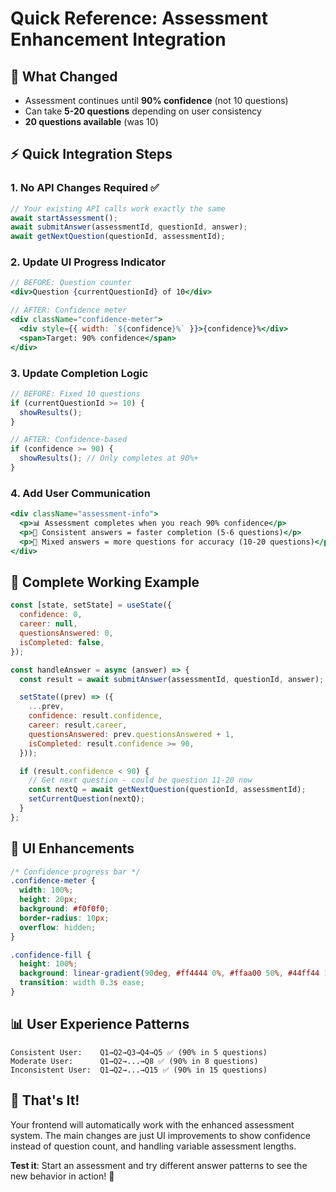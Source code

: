 # Quick Reference: Assessment Enhancement Integration

## 🎯 **What Changed**

- Assessment continues until **90% confidence** (not 10 questions)
- Can take **5-20 questions** depending on user consistency
- **20 questions available** (was 10)

## ⚡ **Quick Integration Steps**

### 1. **No API Changes Required** ✅

```javascript
// Your existing API calls work exactly the same
await startAssessment();
await submitAnswer(assessmentId, questionId, answer);
await getNextQuestion(questionId, assessmentId);
```

### 2. **Update UI Progress Indicator**

```jsx
// BEFORE: Question counter
<div>Question {currentQuestionId} of 10</div>

// AFTER: Confidence meter
<div className="confidence-meter">
  <div style={{ width: `${confidence}%` }}>{confidence}%</div>
  <span>Target: 90% confidence</span>
</div>
```

### 3. **Update Completion Logic**

```javascript
// BEFORE: Fixed 10 questions
if (currentQuestionId >= 10) {
  showResults();
}

// AFTER: Confidence-based
if (confidence >= 90) {
  showResults(); // Only completes at 90%+
}
```

### 4. **Add User Communication**

```jsx
<div className="assessment-info">
  <p>📊 Assessment completes when you reach 90% confidence</p>
  <p>🎯 Consistent answers = faster completion (5-6 questions)</p>
  <p>🔄 Mixed answers = more questions for accuracy (10-20 questions)</p>
</div>
```

## 📱 **Complete Working Example**

```javascript
const [state, setState] = useState({
  confidence: 0,
  career: null,
  questionsAnswered: 0,
  isCompleted: false,
});

const handleAnswer = async (answer) => {
  const result = await submitAnswer(assessmentId, questionId, answer);

  setState((prev) => ({
    ...prev,
    confidence: result.confidence,
    career: result.career,
    questionsAnswered: prev.questionsAnswered + 1,
    isCompleted: result.confidence >= 90,
  }));

  if (result.confidence < 90) {
    // Get next question - could be question 11-20 now
    const nextQ = await getNextQuestion(questionId, assessmentId);
    setCurrentQuestion(nextQ);
  }
};
```

## 🎨 **UI Enhancements**

```css
/* Confidence progress bar */
.confidence-meter {
  width: 100%;
  height: 20px;
  background: #f0f0f0;
  border-radius: 10px;
  overflow: hidden;
}

.confidence-fill {
  height: 100%;
  background: linear-gradient(90deg, #ff4444 0%, #ffaa00 50%, #44ff44 100%);
  transition: width 0.3s ease;
}
```

## 📊 **User Experience Patterns**

```
Consistent User:    Q1→Q2→Q3→Q4→Q5 ✅ (90% in 5 questions)
Moderate User:      Q1→Q2→...→Q8 ✅ (90% in 8 questions)
Inconsistent User:  Q1→Q2→...→Q15 ✅ (90% in 15 questions)
```

## 🚀 **That's It!**

Your frontend will automatically work with the enhanced assessment system. The main changes are just UI improvements to show confidence instead of question count, and handling variable assessment lengths.

**Test it**: Start an assessment and try different answer patterns to see the new behavior in action! 🎯
